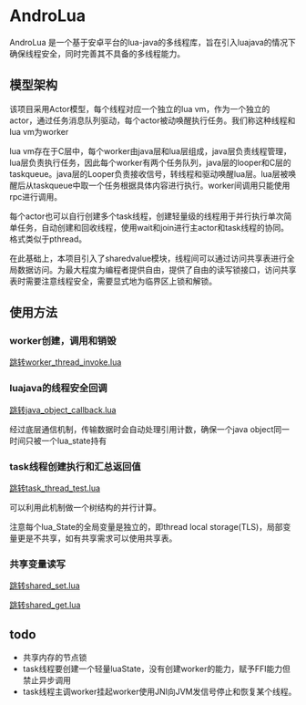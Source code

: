 # AndroLua

AndroLua 是一个基于安卓平台的lua-java的多线程库，旨在引入luajava的情况下确保线程安全，同时完善其不具备的多线程能力。

## 模型架构

该项目采用Actor模型，每个线程对应一个独立的lua vm，作为一个独立的actor，通过任务消息队列驱动，每个actor被动唤醒执行任务。我们称这种线程和lua vm为worker

lua vm存在于C层中，每个worker由java层和lua层组成，java层负责线程管理，lua层负责执行任务，因此每个worker有两个任务队列，java层的looper和C层的taskqueue。java层的Looper负责接收信号，转线程和驱动唤醒lua层。lua层被唤醒后从taskqueue中取一个任务根据具体内容进行执行。worker间调用只能使用rpc进行调用。

每个actor也可以自行创建多个task线程，创建轻量级的线程用于并行执行单次简单任务，自动创建和回收线程，使用wait和join进行主actor和task线程的协同。格式类似于pthread。

在此基础上，本项目引入了sharedvalue模块，线程间可以通过访问共享表进行全局数据访问。为最大程度为编程者提供自由，提供了自由的读写锁接口，访问共享表时需要注意线程安全，需要显式地为临界区上锁和解锁。


## 使用方法

### worker创建，调用和销毁
[跳转worker_thread_invoke.lua](./SDK-lua/test/worker_thread_invoke.lua)

### luajava的线程安全回调

[跳转java_object_callback.lua](./SDK-lua/test/java_object_callback.lua)

经过底层通信机制，传输数据时会自动处理引用计数，确保一个java object同一时间只被一个lua_state持有

### task线程创建执行和汇总返回值
[跳转task_thread_test.lua](./SDK-lua/test/task_thread_test.lua)

可以利用此机制做一个树结构的并行计算。

注意每个lua_State的全局变量是独立的，即thread local storage(TLS)，局部变量更是不共享，如有共享需求可以使用共享表。

### 共享变量读写
[跳转shared_set.lua](./SDK-lua/test/shared_set.lua)

[跳转shared_get.lua](./SDK-lua/test/shared_get.lua)


## todo
* 共享内存的节点锁
* task线程要创建一个轻量luaState，没有创建worker的能力，赋予FFI能力但禁止异步调用
* task线程主调worker挂起worker使用JNI向JVM发信号停止和恢复某个线程。